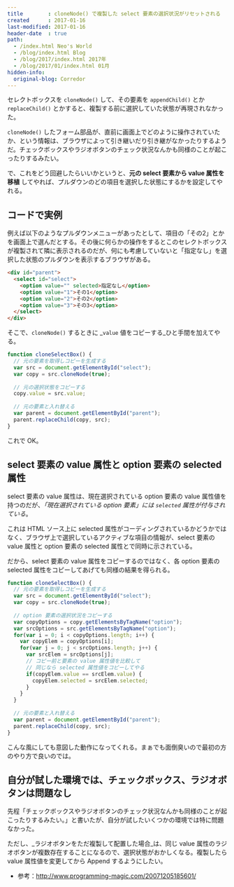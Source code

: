 ```yaml
---
title        : cloneNode() で複製した select 要素の選択状況がリセットされる
created      : 2017-01-16
last-modified: 2017-01-16
header-date  : true
path:
  - /index.html Neo's World
  - /blog/index.html Blog
  - /blog/2017/index.html 2017年
  - /blog/2017/01/index.html 01月
hidden-info:
  original-blog: Corredor
---
```


セレクトボックスを `cloneNode()` して、その要素を `appendChild()` とか `replaceChild()` とかすると、複製する前に選択していた状態が再現されなかった。

`cloneNode()` したフォーム部品が、直前に画面上でどのように操作されていたか、という情報は、ブラウザによって引き継いだり引き継がなかったりするようだ。チェックボックスやラジオボタンのチェック状況なんかも同様のことが起こったりするみたい。

で、これをどう回避したらいいかというと、**元の select 要素から value 属性を移植** してやれば、プルダウンのどの項目を選択した状態にするかを設定してやれる。

## コードで実例

例えば以下のようなプルダウンメニューがあったとして、項目の「その2」とかを画面上で選んだとする。その後に何らかの操作をするとこのセレクトボックスが複製されて隣に表示されるのだが、何にも考慮していないと「指定なし」を選択した状態のプルダウンを表示するブラウザがある。

```html
<div id="parent">
  <select id="select">
    <option value="" selected>指定なし</option>
    <option value="1">その1</option>
    <option value="2">その2</option>
    <option value="3">その3</option>
  </select>
</div>
```

そこで、`cloneNode()` するときに _`value` 値をコピーする_ひと手間を加えてやる。

```javascript
function cloneSelectBox() {
  // 元の要素を取得しコピーを生成する
  var src = document.getElementById("select");
  var copy = src.cloneNode(true);
  
  // 元の選択状態をコピーする
  copy.value = src.value;
  
  // 元の要素と入れ替える
  var parent = document.getElementById("parent");
  parent.replaceChild(copy, src);
}
```

これで OK。

## select 要素の value 属性と option 要素の selected 属性

select 要素の value 属性は、現在選択されている option 要素の value 属性値を持つのだが、_「現在選択されている option 要素」には `selected` 属性が付与されている_。

これは HTML ソース上に selected 属性がコーディングされているかどうかではなく、ブラウザ上で選択しているアクティブな項目の情報が、select 要素の value 属性と option 要素の selected 属性とで同時に示されている。

だから、select 要素の value 属性をコピーするのではなく、各 option 要素の selected 属性をコピーしてあげても同様の結果を得られる。

```javascript
function cloneSelectBox() {
  // 元の要素を取得しコピーを生成する
  var src = document.getElementById("select");
  var copy = src.cloneNode(true);
  
  // option 要素の選択状況をコピーする
  var copyOptions = copy.getElementsByTagName("option");
  var srcOptions = src.getElementsByTagName("option");
  for(var i = 0; i < copyOptions.length; i++) {
    var copyElem = copyOptions[i];
    for(var j = 0; j < srcOptions.length; j++) {
      var srcElem = srcOptions[j];
      // コピー前と要素の value 属性値を比較して
      // 同じなら selected 属性値をコピーしてやる
      if(copyElem.value == srcElem.value) {
        copyElem.selected = srcElem.selected;
      }
    }
  }
  
  // 元の要素と入れ替える
  var parent = document.getElementById("parent");
  parent.replaceChild(copy, src);
}
```

こんな風にしても意図した動作になってくれる。まぁでも面倒臭いので最初の方のやり方で良いのでは。

## 自分が試した環境では、チェックボックス、ラジオボタンは問題なし

先程「チェックボックスやラジオボタンのチェック状況なんかも同様のことが起こったりするみたい。」と書いたが、自分が試したいくつかの環境では特に問題なかった。

ただし、_ラジオボタンをただ複製して配置した場合_は、同じ value 属性のラジオボタンが複数存在することになるので、選択状態がおかしくなる。複製したら value 属性値を変更してから Append するようにしたい。

- 参考：<http://www.programming-magic.com/20071205185601/>
